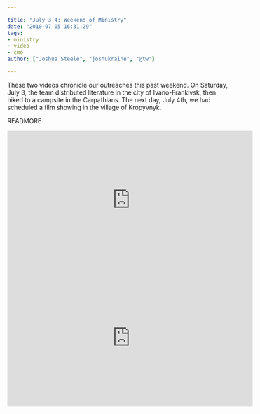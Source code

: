 ```yaml
---

title: "July 3-4: Weekend of Ministry"
date: "2010-07-05 16:31:29"
tags:
- ministry
- video
- cmo
author: ["Joshua Steele", "joshukraine", "@tw"]

---
```


These two videos chronicle our outreaches this past weekend. On Saturday, July 3, the team distributed literature in the city of Ivano-Frankivsk, then hiked to a campsite in the Carpathians. The next day, July 4th, we had scheduled a film showing in the village of Kropyvnyk.

READMORE

<iframe width="560" height="315" src="https://www.youtube.com/embed/_JEnJ1zjEvA" frameborder="0" allowfullscreen></iframe>

<iframe width="560" height="315" src="https://www.youtube.com/embed/W-s69FhywA0" frameborder="0" allowfullscreen></iframe>
